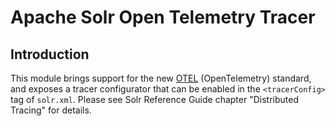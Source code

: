 <!--
  Licensed to the Apache Software Foundation (ASF) under one or more
  contributor license agreements.  See the NOTICE file distributed with
  this work for additional information regarding copyright ownership.
  The ASF licenses this file to You under the Apache License, Version 2.0
  (the "License"); you may not use this file except in compliance with
  the License.  You may obtain a copy of the License at

      http://www.apache.org/licenses/LICENSE-2.0

  Unless required by applicable law or agreed to in writing, software
  distributed under the License is distributed on an "AS IS" BASIS,
  WITHOUT WARRANTIES OR CONDITIONS OF ANY KIND, either express or implied.
  See the License for the specific language governing permissions and
  limitations under the License.
-->

Apache Solr Open Telemetry Tracer
=====================================

Introduction
------------
This module brings support for the new [OTEL](https://opentelemetry.io) (OpenTelemetry) standard,
and exposes a tracer configurator that can be enabled in the
`<tracerConfig>` tag of `solr.xml`. Please see Solr Reference Guide chapter "Distributed Tracing"
for details.